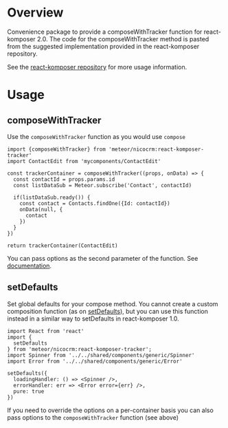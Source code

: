 # Overview

Convenience package to provide a composeWithTracker function for react-komposer 2.0.
The code for the composeWithTracker method is pasted from the suggested implementation
provided in the react-komposer repository.

See the [react-komposer repository](https://github.com/arunoda/react-komposer) for
more usage information.

# Usage

## composeWithTracker

Use the `composeWithTracker` function as you would use `compose`

```
import {composeWithTracker} from 'meteor/nicocrm:react-komposer-tracker'
import ContactEdit from 'mycomponents/ContactEdit'

const trackerContainer = composeWithTracker((props, onData) => {
  const contactId = props.params.id
  const listDataSub = Meteor.subscribe('Contact', contactId)

  if(listDataSub.ready()) {
    const contact = Contacts.findOne({Id: contactId})
    onData(null, {
      contact
    })
  }
})

return trackerContainer(ContactEdit)
```

You can pass options as the second parameter of the function.  See
[documentation](https://github.com/arunoda/react-komposer).

## setDefaults

Set global defaults for your compose method.  You cannot create a custom composition
function (as on [setDefaults](https://github.com/arunoda/react-komposer#set-defaults)),
but you can use this function instead in a similar way to setDefaults in react-komposer 1.0.

```
import React from 'react'
import {
  setDefaults
} from 'meteor/nicocrm:react-komposer-tracker';
import Spinner from '../../shared/components/generic/Spinner'
import Error from '../../shared/components/generic/Error'

setDefaults({
  loadingHandler: () => <Spinner />,
  errorHandler: err => <Error error={err} />,
  pure: true
})
```

If you need to override the options on a per-container basis you can also pass
options to the `composeWithTracker` function (see above)

